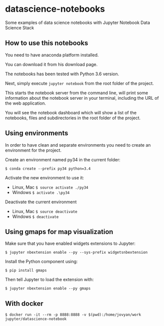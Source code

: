 # datascience-notebooks
Some examples of data science notebooks with Jupyter Notebook Data Science Stack

## How to use this notebooks

You need to have anaconda platform installed.

You can download it from his download page.

The notebooks has been tested with Python 3.6 version.

Next, simply execute ```jupyter notebook``` from the root folder of the project.

This starts the notebook server from the command line, will print some information about the notebook server in your terminal, including the URL of the web application.

You will see the notebook dashboard which will show a list of the notebooks, files and subdirectories in the root folder of the project.

## Using environments

In order to have clean and separate environments you need to create an environment for the project.

Create an environment named py34 in the current folder:
```
$ conda create --prefix py34 python=3.4
```

Activate the new environment to use it:
*   Linux, Mac ```$ source activate ./py34```
*   Windows ```$ activate .\py34```

Deactivate the current environment
*   Linux, Mac ```$ source deactivate```
*   Windows ```$ deactivate```

## Using gmaps for map visualization

Make sure that you have enabled widgets extensions to Jupyter:
```
$ jupyter nbextension enable --py --sys-prefix widgetsnbextension
```
Install the Python component using:
```
$ pip install gmaps
```
Then tell Jupyter to load the extension with:
```
$ jupyter nbextension enable --py gmaps
```

## With docker

```
$ docker run -it --rm -p 8888:8888 -v $(pwd):/home/jovyan/work jupyter/datascience-notebook
```
